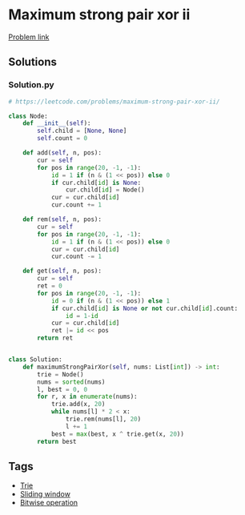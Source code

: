 # Maximum strong pair xor ii

[Problem link](https://leetcode.com/problems/maximum-strong-pair-xor-ii/)

## Solutions


### Solution.py
```py
# https://leetcode.com/problems/maximum-strong-pair-xor-ii/

class Node:
    def __init__(self):
        self.child = [None, None]
        self.count = 0

    def add(self, n, pos):
        cur = self
        for pos in range(20, -1, -1):
            id = 1 if (n & (1 << pos)) else 0
            if cur.child[id] is None:
                cur.child[id] = Node()
            cur = cur.child[id]
            cur.count += 1

    def rem(self, n, pos):
        cur = self
        for pos in range(20, -1, -1):
            id = 1 if (n & (1 << pos)) else 0
            cur = cur.child[id]
            cur.count -= 1

    def get(self, n, pos):
        cur = self
        ret = 0
        for pos in range(20, -1, -1):
            id = 0 if (n & (1 << pos)) else 1
            if cur.child[id] is None or not cur.child[id].count:
                id = 1-id
            cur = cur.child[id]
            ret |= id << pos
        return ret


class Solution:
    def maximumStrongPairXor(self, nums: List[int]) -> int:
        trie = Node()
        nums = sorted(nums)
        l, best = 0, 0
        for r, x in enumerate(nums):
            trie.add(x, 20)
            while nums[l] * 2 < x:
                trie.rem(nums[l], 20)
                l += 1
            best = max(best, x ^ trie.get(x, 20))
        return best
```
## Tags

* [Trie](/README.md#Trie)
* [Sliding window](/README.md#Sliding_window)
* [Bitwise operation](/README.md#Bitwise_operation)
